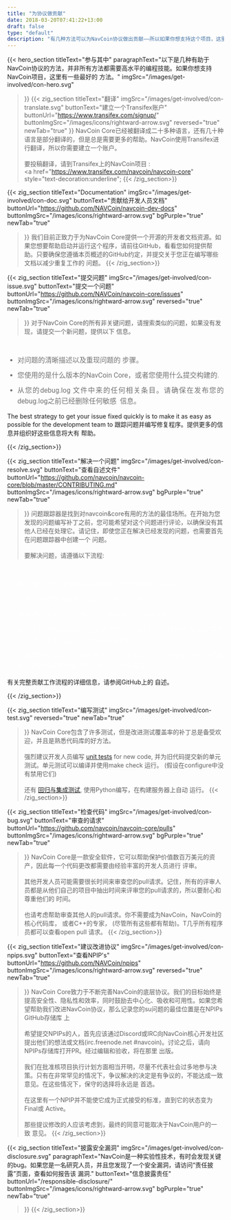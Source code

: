 ```yaml
---
title: "为协议做贡献"
date: 2018-03-20T07:41:22+13:00
draft: false
type: "default"
description: "有几种方法可以为NavCoin协议做出贡献——所以如果你想支持这个项目，这里有一些最好的方法"
---
```

{{< hero_section
titleText="参与其中"
paragraphText="以下是几种有助于NavCoin协议的方法，并非所有方法都需要高水平的编程技能。如果你想支持NavCoin项目，这里有一些最好的&nbsp;方法。"
imgSrc="/images/get-involved/con-hero.svg"
>}}
{{< zig_section
titleText="翻译"
imgSrc="/images/get-involved/con-translate.svg"
  buttonText="建立一个Transifex账户"
  buttonUrl="https://www.transifex.com/signup/"
  buttonImgSrc="/images/icons/rightward-arrow.svg"
    reversed="true"
    newTab="true"
>}}
NavCoin Core已经被翻译成二十多种语言，还有几十种语言是部分翻译的，但是总是需要更多的帮助。NavCoin使用Transifex进行翻译，所以你需要建立一个账户。<br><br>要投稿翻译，请到Transifex上的NavCoin项目&nbsp;:<br><a href="https://www.transifex.com/navcoin/navcoin-core" style="text-decoration:underline";
{{< /zig_section>}}

{{< zig_section
  titleText="Documentation"
  imgSrc="/images/get-involved/con-doc.svg"
  buttonText="贡献给开发人员文档"
  buttonUrl="https://github.com/NAVCoin/navcoin-dev-docs"
  buttonImgSrc="/images/icons/rightward-arrow.svg"
  bgPurple="true"
  newTab="true"
>}}
我们目前正致力于为NavCoin Core提供一个开源的开发者文档资源。如果您想要帮助启动并运行这个程序，请前往GitHub，看看您如何提供帮助。只要确保您遵循本页概述的GitHub约定，并提交关于您正在编写哪些文档以减少重复工作的&nbsp;问题。
{{< /zig_section>}}

{{< zig_section
titleText="提交问题"
imgSrc="/images/get-involved/con-issue.svg"
buttonText="提交一个问题"
buttonUrl="https://github.com/NAVCoin/navcoin-core/issues"
buttonImgSrc="/images/icons/rightward-arrow.svg"
reversed="true"
newTab="true"
>}}
对于NavCoin Core的所有非关键问题，请搜索类似的问题，如果没有发现，请提交一个新问题，提供以下&nbsp;信息。
<br>
<ul class="article-ul" style="color: rgba(0, 0, 0, 0.55);">
  <li>对问题的清晰描述以及重现问题的&nbsp;步骤。</li>
  <li>您使用的是什么版本的NavCoin Core，或者您使用什么提交构建的.</li><li>从您的debug.log 文件中来的任何相关条目。请确保在发布您的debug.log之前已经删除任何敏感 &nbsp;信息。</li>
</ul>
<p class="paragraph-text">The best strategy to get your issue fixed quickly is to make it as easy as possible for the development team to 跟踪问题并编写修复程序。提供更多的信息并组织好这些信息将大有&nbsp;帮助。</p>
{{< /zig_section>}}

{{< zig_section
  titleText="解决一个问题"
  imgSrc="/images/get-involved/con-resolve.svg"
  buttonText="查看自述文件"
  buttonUrl="https://github.com/navcoin/navcoin-core/blob/master/CONTRIBUTING.md"
  buttonImgSrc="/images/icons/rightward-arrow.svg"
  bgPurple="true"
  newTab="true"
>}}
问题跟踪器是找到对navcoin&core有用的方法的最佳场所。在开始为您发现的问题编写补丁之前，您可能希望对这个问题进行评论，以确保没有其他人已经在处理它。请记住，即使您正在解决已经发现的问题，也需要首先在问题跟踪器中创建一个&nbsp;问题。
<br><br>
要解决问题，请遵循以下流程:
<br>
<ul class="article-ul" style="color: rgba(255,255,255,0.55);">
  <li>建立NavCoin/ NavCoin -core到你自己的github&nbsp;账户。</li>
  <li>创建一个分支来解决问题，然后开始&nbsp;工作。</li>
  <li>编写或更新单元和集成测试，以覆盖您所做的任何&nbsp;更改。</li>
  <li>从分支向主NavCoin核心存储库发出pull请求，标题中包含问题类型和&nbsp;编号(例如. 修正了145的拼写错误)。</li>
  <li>与其他NavCoin核心贡献者讨论不一致的地方，或者通过GitHub提醒他们正在等待的Pull请求，他们会尽快审查&nbsp;它。</li>
</ul>
<p class="paragraph-text">有关完整贡献工作流程的详细信息，请参阅GitHub上的&nbsp;自述。</p>
{{< /zig_section>}}

{{< zig_section
titleText="编写测试"
imgSrc="/images/get-involved/con-test.svg"
reversed="true"
newTab="true"
>}}
NavCoin Core包含了许多测试，但是改进测试覆盖率的补丁总是备受欢迎，并且是熟悉代码库的好方法。
<br><br>
强烈建议开发人员编写 <a href="https://github.com/NAVCoin/navcoin-core/blob/master/doc/unit-tests.md" target="e" style="text-decoration:underline;">unit tests</a> for new code, 并为旧代码提交新的单元测试。单元测试可以编译并使用make check&nbsp;运行。 (假设在configure中没有禁用它们) 
<br><br>
还有 <a href="https://github.com/NAVCoin/navcoin-core/tree/master/qa" target="e" style="text-decoration:underline;">回归与集成测试</a>, 使用Python编写，在构建服务器上自动&nbsp;运行。
{{< /zig_section>}}

{{< zig_section
  titleText="检查代码"
  imgSrc="/images/get-involved/con-bug.svg"
    buttonText="审查的请求"
  buttonUrl="https://github.com/navcoin/navcoin-core/pulls"
  buttonImgSrc="/images/icons/rightward-arrow.svg"
  bgPurple="true"
  newTab="true"
>}}
NavCoin Core是一款安全软件，它可以帮助保护价值数百万美元的资产，因此每一个代码更改都需要由经验丰富的开发人员进行&nbsp;评审。<br><br>其他开发人员可能需要很长时间来审查您的pull请求。记住，所有的评审人员都是从他们自己的项目中抽出时间来评审您的pull请求的，所以要耐心和尊重他们的&nbsp;时间。<br><br>也请考虑帮助审查其他人的pull请求。你不需要成为NavCoin，NavCoin的核心代码库， 或者C++的专家， (尽管所有这些都有帮助)。T几乎所有程序员都可以查看open pull&nbsp;请求。
{{< /zig_section>}}

{{< zig_section
titleText="建议改进协议"
imgSrc="/images/get-involved/con-npips.svg"
buttonText="查看NPIP's"
buttonUrl="https://github.com/NAVCoin/npips"
buttonImgSrc="/images/icons/rightward-arrow.svg"
reversed="true"
newTab="true"
>}}
NavCoin Core致力于不断完善NavCoin的底层协议。我们的目标始终是提高安全性、隐私性和效率，同时鼓励去中心化、吸收和可用性。如果您希望帮助我们改进NavCoin协议，那么记录您的su问题的最佳位置是在NPIPs GitHub存储库&nbsp;上<br><br>希望提交NPIPs的人，首先应该通过Discord或IRC向NavCoin核心开发社区提出他们的想法或文档(irc.freenode.net #navcoin)。讨论之后，请向NPIPs存储库打开PR。经过编辑和验收，将在那里&nbsp;出版。<br><br>我们在批准核项目执行计划方面相当开明，尽量不代表社会过多地参与决策。只有在非常罕见的情况下，争议解决的决定是有争议的，不能达成一致意见。在这些情况下，保守的选择将永远是&nbsp;首选。<br><br>在这里有一个NPIP并不能使它成为正式接受的标准，直到它的状态变为Final或&nbsp;Active。<br><br>那些提议修改的人应该考虑到，最终的同意可能取决于NavCoin用户的一致&nbsp;意见。
{{< /zig_section>}}

{{< zig_section
  titleText="披露安全漏洞"
  imgSrc="/images/get-involved/con-disclosure.svg"
  paragraphText="NavCoin是一种实验性技术，有时会发现关键的bug。如果您是一名研究人员，并且您发现了一个安全漏洞，请访问“责任披露”页面，查看如何报告该&nbsp;漏洞."
    buttonText="信息披露责任"
  buttonUrl="/responsible-disclosure/"
  buttonImgSrc="/images/icons/rightward-arrow.svg"
  bgPurple="true"
  newTab="true"
>}}
{{< /zig_section>}}

<style>
.article-ul>li{
    margin-bottom: 8px;
    font-size: 16px;
    font-family: roboto;
    line-height: 25px;
    text-align: justify;
    margin-top: 0;
    margin-bottom: 10px;
}
</style>
